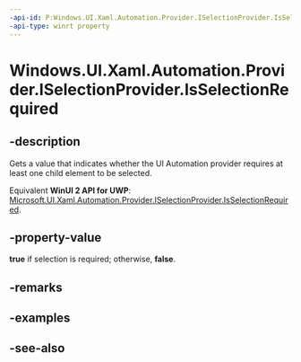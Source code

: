 ```yaml
---
-api-id: P:Windows.UI.Xaml.Automation.Provider.ISelectionProvider.IsSelectionRequired
-api-type: winrt property
---
```


<!-- Property syntax
public bool IsSelectionRequired { get; }
-->

# Windows.UI.Xaml.Automation.Provider.ISelectionProvider.IsSelectionRequired

## -description
Gets a value that indicates whether the UI Automation provider requires at least one child element to be selected.

Equivalent **WinUI 2 API for UWP**: [Microsoft.UI.Xaml.Automation.Provider.ISelectionProvider.IsSelectionRequired](/windows/winui/api/microsoft.ui.xaml.automation.provider.iselectionprovider.isselectionrequired).

## -property-value
**true** if selection is required; otherwise, **false**.

## -remarks

## -examples

## -see-also
